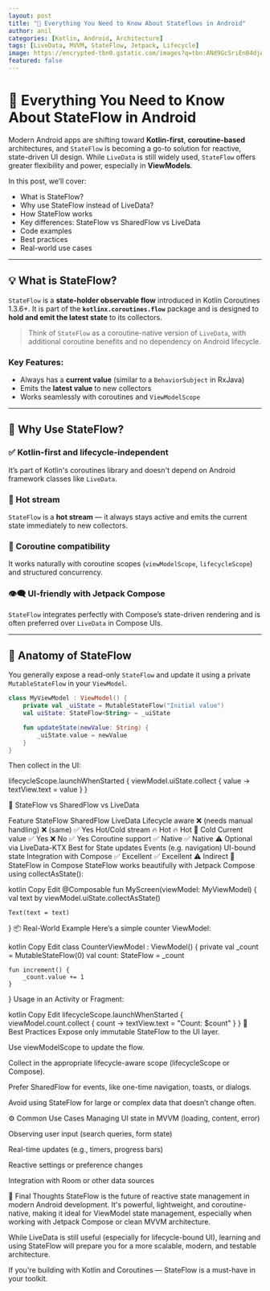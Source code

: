 ```yaml
---
layout: post
title: "📡 Everything You Need to Know About Stateflows in Android"
author: anil
categories: [Kotlin, Android, Architecture]
tags: [LiveData, MVVM, StateFlow, Jetpack, Lifecycle]
image: https://encrypted-tbn0.gstatic.com/images?q=tbn:ANd9GcSriEnB4djA09Hwmz7xrfegmj78sTkevz3Ml3wfh-2ZJuEIJObds-mlUcu0P4fULmfOuS4&usqp=CAU
featured: false
---
```


# 🔁 Everything You Need to Know About StateFlow in Android

Modern Android apps are shifting toward **Kotlin-first**, **coroutine-based** architectures, and `StateFlow` is becoming a go-to solution for reactive, state-driven UI design. While `LiveData` is still widely used, `StateFlow` offers greater flexibility and power, especially in **ViewModels**.

In this post, we’ll cover:

- What is StateFlow?
- Why use StateFlow instead of LiveData?
- How StateFlow works
- Key differences: StateFlow vs SharedFlow vs LiveData
- Code examples
- Best practices
- Real-world use cases

---

## 💡 What is StateFlow?

`StateFlow` is a **state-holder observable flow** introduced in Kotlin Coroutines 1.3.6+. It is part of the **`kotlinx.coroutines.flow`** package and is designed to **hold and emit the latest state** to its collectors.

> Think of `StateFlow` as a coroutine-native version of `LiveData`, with additional coroutine benefits and no dependency on Android lifecycle.

### Key Features:
- Always has a **current value** (similar to a `BehaviorSubject` in RxJava)
- Emits the **latest value** to new collectors
- Works seamlessly with coroutines and `ViewModelScope`

---

## 🚀 Why Use StateFlow?

### ✅ Kotlin-first and lifecycle-independent
It’s part of Kotlin's coroutines library and doesn't depend on Android framework classes like `LiveData`.

### 🔄 Hot stream
`StateFlow` is a **hot stream** — it always stays active and emits the current state immediately to new collectors.

### 🧵 Coroutine compatibility
It works naturally with coroutine scopes (`viewModelScope`, `lifecycleScope`) and structured concurrency.

### 👁️‍🗨️ UI-friendly with Jetpack Compose
`StateFlow` integrates perfectly with Compose’s state-driven rendering and is often preferred over `LiveData` in Compose UIs.

---

## 🧬 Anatomy of StateFlow

You generally expose a read-only `StateFlow` and update it using a private `MutableStateFlow` in your `ViewModel`.

```kotlin
class MyViewModel : ViewModel() {
    private val _uiState = MutableStateFlow("Initial value")
    val uiState: StateFlow<String> = _uiState

    fun updateState(newValue: String) {
        _uiState.value = newValue
    }
}
```
Then collect in the UI:

lifecycleScope.launchWhenStarted {
viewModel.uiState.collect { value ->
textView.text = value
}
}

🔄 StateFlow vs SharedFlow vs LiveData

Feature	StateFlow	SharedFlow	LiveData
Lifecycle aware	❌ (needs manual handling)	❌ (same)	✅ Yes
Hot/Cold stream	🔥 Hot	🔥 Hot	🧊 Cold
Current value	✅ Yes	❌ No	✅ Yes
Coroutine support	✅ Native	✅ Native	⚠️ Optional via LiveData-KTX
Best for	State updates	Events (e.g. navigation)	UI-bound state
Integration with Compose	✅ Excellent	✅ Excellent	⚠️ Indirect
🔧 StateFlow in Compose
StateFlow works beautifully with Jetpack Compose using collectAsState():

kotlin
Copy
Edit
@Composable
fun MyScreen(viewModel: MyViewModel) {
val text by viewModel.uiState.collectAsState()

    Text(text = text)
}
📦 Real-World Example
Here’s a simple counter ViewModel:

kotlin
Copy
Edit
class CounterViewModel : ViewModel() {
private val _count = MutableStateFlow(0)
val count: StateFlow<Int> = _count

    fun increment() {
        _count.value += 1
    }
}
Usage in an Activity or Fragment:

kotlin
Copy
Edit
lifecycleScope.launchWhenStarted {
viewModel.count.collect { count ->
textView.text = "Count: $count"
}
}
📌 Best Practices
Expose only immutable StateFlow to the UI layer.

Use viewModelScope to update the flow.

Collect in the appropriate lifecycle-aware scope (lifecycleScope or Compose).

Prefer SharedFlow for events, like one-time navigation, toasts, or dialogs.

Avoid using StateFlow for large or complex data that doesn’t change often.

⚙️ Common Use Cases
Managing UI state in MVVM (loading, content, error)

Observing user input (search queries, form state)

Real-time updates (e.g., timers, progress bars)

Reactive settings or preference changes

Integration with Room or other data sources

🧠 Final Thoughts
StateFlow is the future of reactive state management in modern Android development. It's powerful, lightweight, and coroutine-native, making it ideal for ViewModel state management, especially when working with Jetpack Compose or clean MVVM architecture.

While LiveData is still useful (especially for lifecycle-bound UI), learning and using StateFlow will prepare you for a more scalable, modern, and testable architecture.

If you're building with Kotlin and Coroutines — StateFlow is a must-have in your toolkit.















